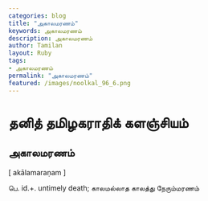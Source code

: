```yaml
---  
categories: blog  
title: "அகாலமரணம்"
keywords: அகாலமரணம்  
description: அகாலமரணம்
author: Tamilan  
layout: Ruby  
tags:     
- அகாலமரணம்
permalink: "அகாலமரணம்"  
featured: /images/noolkal_96_6.png  
--- 
```

# தனித் தமிழகராதிக் களஞ்சியம்
## அகாலமரணம்

[ akālamaraṇam ]  
  
பெ. id.+. untimely death; காலமல்லாத காலத்து நேரும்மரணம்